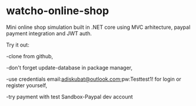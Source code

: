 # watcho-online-shop

 Mini online shop simulation built in .NET core using MVC arhitecture, paypal payment integration and JWT auth.
 
Try it out:

 -clone from github,
 
 -don't forget update-database in package manager,
 
 -use credentials email:adiskubat@outlook.com;pw:Testtest1! for login or register yourself,
 
 -try payment with test Sandbox-Paypal dev account
 

 
 
 
 
 


